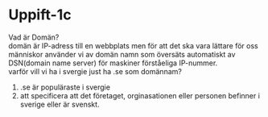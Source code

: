 # Uppift-1c

Vad är Domän?<br>
domän är IP-adress till en webbplats men för att det ska vara lättare för oss människor använder vi av domän namn som översäts automatiskt av DSN(domain name server) för maskiner förståeliga IP-nummer.<br>
varför vill vi ha i svergie just ha .se som domännam?
1. .se är populäraste i svergie
2. att specificera att det företaget, orginasationen eller personen befinner i sverige eller är svenskt. 

